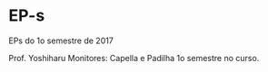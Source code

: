 # EP-s
EPs do 1o semestre de 2017

Prof. Yoshiharu
Monitores: Capella e Padilha
1o semestre no curso.
